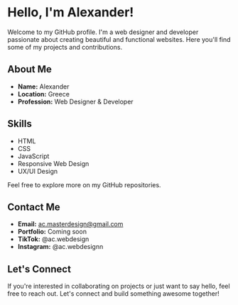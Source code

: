 # Hello, I'm Alexander!

Welcome to my GitHub profile. I'm a web designer and developer passionate about creating beautiful and functional websites. 
Here you'll find some of my projects and contributions.

## About Me

- **Name:** Alexander
- **Location:** Greece
- **Profession:** Web Designer & Developer

## Skills

- HTML
- CSS
- JavaScript
- Responsive Web Design
- UX/UI Design

Feel free to explore more on my GitHub repositories.

## Contact Me

- **Email:** ac.masterdesign@gmail.com
- **Portfolio:** Coming soon
- **TikTok:** @ac.webdesign
- **Instagram:** @ac.webdesignn
  
## Let's Connect

If you're interested in collaborating on projects or just want to say hello, feel free to reach out. 
Let's connect and build something awesome together!
